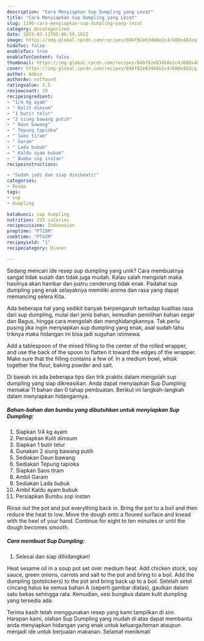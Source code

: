 ```yaml
---
description: "Cara Menyiapkan Sup Dumpling yang Lezat"
title: "Cara Menyiapkan Sup Dumpling yang Lezat"
slug: 1196-cara-menyiapkan-sup-dumpling-yang-lezat
category: Uncategorized
date: 2023-03-11T05:06:50.162Z
image: https://img-global.cpcdn.com/recipes/846f82e834b8e2c4/680x482cq70/sup-dumpling-foto-resep-utama.jpg
hideToc: false
enableToc: true
enableTocContent: false
thumbnail: https://img-global.cpcdn.com/recipes/846f82e834b8e2c4/680x482cq70/sup-dumpling-foto-resep-utama.jpg
cover: https://img-global.cpcdn.com/recipes/846f82e834b8e2c4/680x482cq70/sup-dumpling-foto-resep-utama.jpg
author: Admin
authorAv: notfound
ratingvalue: 3.5
reviewcount: 19
recipeingredient:
- "1/4 kg ayam"
- " Kulit dimsum"
- "1 butir telur"
- "2 siung bawang putih"
- " Daun bawang"
- " Tepung tapioka"
- " Saos tiram"
- " Garam"
- " Lada bubuk"
- " Kaldu ayam bubuk"
- " Bumbu sop instan"
recipeinstructions:

- "Sudah jadi dan siap dinikmati!"
categories:
- Resep
tags:
- sup
- dumpling

katakunci: sup dumpling 
nutrition: 233 calories
recipecuisine: Indonesian
preptime: "PT25M"
cooktime: "PT42M"
recipeyield: "1"
recipecategory: Dinner

---
```





Sedang mencari ide resep sup dumpling yang unik? Cara membuatnya sangat tidak susah dan tidak juga mudah. Kalau salah mengolah maka hasilnya akan hambar dan justru cenderung tidak enak. Padahal sup dumpling yang enak selayaknya memiliki aroma dan rasa yang dapat memancing selera Kita.





Ada beberapa hal yang sedikit banyak berpengaruh terhadap kualitas rasa dari sup dumpling, mulai dari jenis bahan, kemudian pemilihan bahan segar dan Bagus, hingga cara mengolah dan menghidangkannya. Tak perlu pusing jika ingin menyiapkan sup dumpling yang enak,      asal sudah tahu triknya maka hidangan ini bisa jadi suguhan istimewa.














Add a tablespoon of the mixed filling to the center of the rolled wrapper, and use the back of the spoon to flatten it toward the edges of the wrapper. Make sure that the filling contains a few of. In a medium bowl, whisk together the flour, baking powder and salt.






Di bawah ini ada beberapa tips dan trik praktis dalam mengolah sup dumpling yang siap dikreasikan. Anda dapat menyiapkan Sup Dumpling memakai 11 bahan dan 0 tahap pembuatan. Berikut ini langkah-langkah dalam menyiapkan hidangannya.

<!--inarticleads1-->

##### Bahan-bahan dan bumbu yang dibutuhkan untuk menyiapkan Sup Dumpling:

1. Siapkan 1/4 kg ayam
1. Persiapkan  Kulit dimsum
1. Siapkan 1 butir telur
1. Gunakan 2 siung bawang putih
1. Sediakan  Daun bawang
1. Sediakan  Tepung tapioka
1. Siapkan  Saos tiram
1. Ambil  Garam
1. Sediakan  Lada bubuk
1. Ambil  Kaldu ayam bubuk
1. Persiapkan  Bumbu sop instan


Rinse out the pot and put everything back in. Bring the pot to a boil and then reduce the heat to low. Move the dough onto a floured surface and knead with the heel of your hand. Continue for eight to ten minutes or until the dough becomes smooth. 

<!--inarticleads2-->

##### Cara membuat Sup Dumpling:


1. Selesai dan siap dihidangkan!

Heat sesame oil in a soup pot set over medium heat. Add chicken stock, soy sauce, green onions, carrots and salt to the pot and bring to a boil. Add the dumpling (potstickers) to the pot and bring back up to a boil. Setelah setel cincang halus ke semua bahan A (seperti gambar diatas), gaulkan dalam satu bekas sehingga rata. Kemudian, sesi bungkus dalam kulit dumpling yang tersedia ada. 

Terima kasih telah menggunakan resep yang kami tampilkan di sini. Harapan kami, olahan Sup Dumpling yang mudah di atas dapat membantu anda menyiapkan hidangan yang enak untuk keluarga/teman ataupun menjadi ide untuk berjualan makanan. Selamat menikmati
